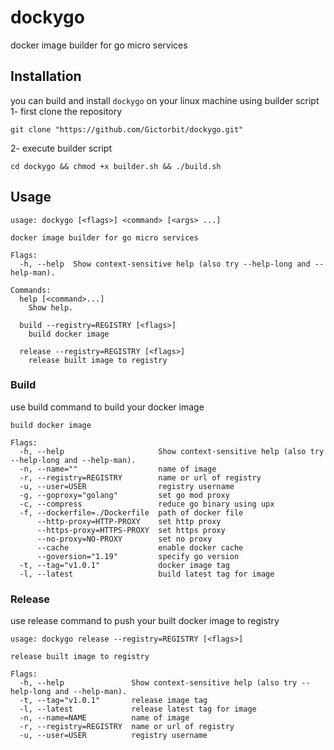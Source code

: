 # dockygo
docker image builder for go micro services
## Installation
you can build and install `dockygo` on your linux machine using builder script
1- first clone the repository
```shell
git clone "https://github.com/Gictorbit/dockygo.git"
```
2- execute builder script
```shell
cd dockygo && chmod +x builder.sh && ./build.sh
```
## Usage
```shell
usage: dockygo [<flags>] <command> [<args> ...]

docker image builder for go micro services

Flags:
  -h, --help  Show context-sensitive help (also try --help-long and --help-man).

Commands:
  help [<command>...]
    Show help.

  build --registry=REGISTRY [<flags>]
    build docker image

  release --registry=REGISTRY [<flags>]
    release built image to registry
```

### Build
use build command to build your docker image 
```shell
build docker image

Flags:
  -h, --help                     Show context-sensitive help (also try --help-long and --help-man).
  -n, --name=""                  name of image
  -r, --registry=REGISTRY        name or url of registry
  -u, --user=USER                registry username
  -g, --goproxy="golang"         set go mod proxy
  -c, --compress                 reduce go binary using upx
  -f, --dockerfile=./Dockerfile  path of docker file
      --http-proxy=HTTP-PROXY    set http proxy
      --https-proxy=HTTPS-PROXY  set https proxy
      --no-proxy=NO-PROXY        set no proxy
      --cache                    enable docker cache
      --goversion="1.19"         specify go version
  -t, --tag="v1.0.1"             docker image tag
  -l, --latest                   build latest tag for image
```
### Release
use release command to push your built docker image to registry
```shell
usage: dockygo release --registry=REGISTRY [<flags>]

release built image to registry

Flags:
  -h, --help               Show context-sensitive help (also try --help-long and --help-man).
  -t, --tag="v1.0.1"       release image tag
  -l, --latest             release latest tag for image
  -n, --name=NAME          name of image
  -r, --registry=REGISTRY  name or url of registry
  -u, --user=USER          registry username

```